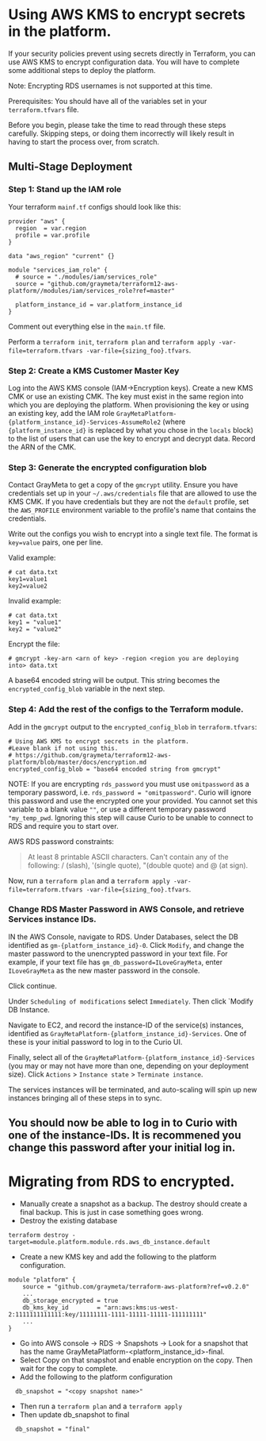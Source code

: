 # Using AWS KMS to encrypt secrets in the platform.

If your security policies prevent using secrets directly in Terraform, you can use AWS KMS to encrypt configuration data. You will have to complete some additional steps to deploy the platform.

Note: Encrypting RDS usernames is not supported at this time.

Prerequisites: You should have all of the variables set in your `terraform.tfvars` file.

Before you begin, please take the time to read through these steps carefully. Skipping steps, or doing them incorrectly will likely result in having to start the process over, from scratch.

## Multi-Stage Deployment

### Step 1: Stand up the IAM role

Your terraform `mainf.tf` configs should look like this:

```
provider "aws" {
  region  = var.region
  profile = var.profile
}

data "aws_region" "current" {}

module "services_iam_role" {
  # source = "./modules/iam/services_role"
  source = "github.com/graymeta/terraform12-aws-platform//modules/iam/services_role?ref=master"

  platform_instance_id = var.platform_instance_id
}
```

Comment out everything else in the `main.tf` file.

Perform a `terraform init`, `terraform plan` and `terraform apply -var-file=terraform.tfvars -var-file={sizing_foo}.tfvars`.

### Step 2: Create a KMS Customer Master Key

Log into the AWS KMS console (IAM->Encryption keys). Create a new KMS CMK or use an existing CMK. The key must exist in the same region into which you are deploying the platform. When provisioning the key or using an existing key, add the IAM role `GrayMetaPlatform-{platform_instance_id}-Services-AssumeRole2` (where `{platform_instance_id}` is replaced by what you chose in the `locals` block) to the list of users that can use the key to encrypt and decrypt data. Record the ARN of the CMK.

### Step 3: Generate the encrypted configuration blob

Contact GrayMeta to get a copy of the `gmcrypt` utility. Ensure you have credentials set up in your `~/.aws/credentials` file that are allowed to use the KMS CMK. If you have credentials but they are not the `default` profile, set the `AWS_PROFILE` environment variable to the profile's name that contains the credentials.

Write out the configs you wish to encrypt into a single text file. The format is `key=value` pairs, one per line.

Valid example:
```
# cat data.txt
key1=value1
key2=value2
```
Invalid example:
```
# cat data.txt
key1 = "value1"
key2 = "value2"
```

Encrypt the file:

```
# gmcrypt -key-arn <arn of key> -region <region you are deploying into> data.txt
```

A base64 encoded string will be output. This string becomes the `encrypted_config_blob` variable in the next step.

### Step 4: Add the rest of the configs to the Terraform module.

Add in the `gmcrypt` output to the `encrypted_config_blob` in `terraform.tfvars`:

```
# Using AWS KMS to encrypt secrets in the platform.
#Leave blank if not using this.
# https://github.com/graymeta/terraform12-aws-platform/blob/master/docs/encryption.md
encrypted_config_blob = "base64 encoded string from gmcrypt"
```

NOTE: If you are encrypting `rds_password` you must use `omitpassword` as a temporary password, i.e. `rds_password = "omitpassword"`.
Curio will ignore this password and use the encrypted one your provided. You cannot set this variable to a blank value `""`, or use a different temporary password `"my_temp_pwd`. Ignoring this step will cause Curio to be unable to connect to RDS and require you to start over.

AWS RDS password constraints:
>  At least 8 printable ASCII characters. Can't contain any of the following: / (slash), '(single quote), "(double quote) and @ (at sign).

Now, run a `terraform plan` and a `terraform apply -var-file=terraform.tfvars -var-file={sizing_foo}.tfvars`.


### Change RDS Master Password in AWS Console, and retrieve Services instance IDs.

IN the AWS Console, navigate to RDS. Under Databases, select the DB identified as `gm-{platform_instance_id}-0`. Click `Modify`, and change the master password to the unencrypted password in your text file. For example, if your text file has `gm_db_password=ILoveGrayMeta`, enter `ILoveGrayMeta` as the new master password in the console.

Click continue.

Under `Scheduling of modifications` select `Immediately`. Then click `Modify DB Instance.

Navigate to EC2, and record the instance-ID of the service(s) instances, identified as `GrayMetaPlatform-{platform_instance_id}-Services`. One of these is your initial password to log in to the Curio UI.

Finally, select all of the `GrayMetaPlatform-{platform_instance_id}-Services` (you may or may not have more than one, depending on your deployment size). Click `Actions` > `Instance state` > `Terminate instance`.

The services instances will be terminated, and auto-scaling will spin up new instances bringing all of these steps in to sync.

You should now be able to log in to Curio with one of the instance-IDs. It is recommened you change this password after your initial log in.
---
# Migrating from RDS to encrypted.

* Manually create a snapshot as a backup.  The destroy should create a final backup.  This is just in case something goes wrong.
* Destroy the existing database
```
terraform destroy -target=module.platform.module.rds.aws_db_instance.default
```
* Create a new KMS key and add the following to the platform configuration.
```
module "platform" {
    source = "github.com/graymeta/terraform-aws-platform?ref=v0.2.0"
    ...
    db_storage_encrypted = true
    db_kms_key_id        = "arn:aws:kms:us-west-2:1111111111111:key/11111111-1111-11111-11111-111111111"
    ...
}
```
* Go into AWS console -> RDS -> Snapshots -> Look for a snapshot that has the name GrayMetaPlatform-<platform_instance_id>-final.  
* Select Copy on that snapshot and enable encryption on the copy.  Then wait for the copy to complete.
* Add the following to the platform configuration
```
  db_snapshot = "<copy snapshot name>"
```
* Then run a `terraform plan` and a `terraform apply`
* Then update db_snapshot to final
```
  db_snapshot = "final"
```
